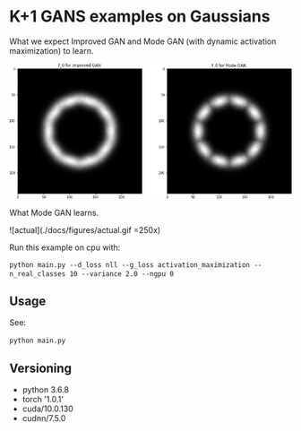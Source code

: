 # K+1 GANS examples on Gaussians

What we expect Improved GAN and Mode GAN (with dynamic activation maximization) to learn.

![theory](./docs/figures/theory.png)

What Mode GAN learns.

![actual](./docs/figures/actual.gif =250x)

Run this example on cpu with:

```
python main.py --d_loss nll --g_loss activation_maximization --n_real_classes 10 --variance 2.0 --ngpu 0
```

## Usage

See:

`python main.py`

## Versioning

- python 3.6.8
- torch '1.0.1'
- cuda/10.0.130 
- cudnn/7.5.0
